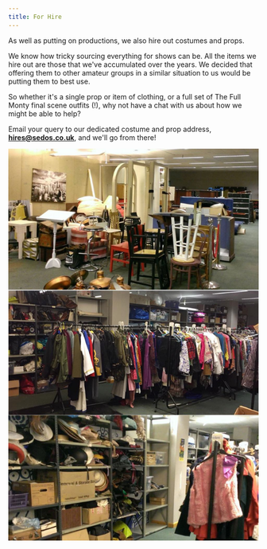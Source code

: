 ```yaml
---
title: For Hire
---
```

As well as putting on productions, we also hire out costumes and props. 

We know how tricky sourcing everything for shows can be. All the items we hire out are those that we've accumulated over the years. We decided that offering them to other amateur groups in a similar situation to us would be putting them to best use. 

So whether it's a single prop or item of clothing, or a full set of The Full Monty final scene outfits (!), why not have a chat with us about how we might be able to help? 

Email your query to our dedicated costume and prop address, **hires@sedos.co.uk**, and we'll go from there!

![](/assets/bjg-costumeandprophire.jpg)